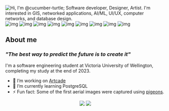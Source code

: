 ![Hi, I'm @cucumber-turtle; Software developer, Designer, Artist. I'm interested in GIS, networked applications, AI/ML, UI/UX, computer networks, and database design.](https://github.com/cucumber-turtle/cucumber-turtle/blob/main/images/github-intro.png)
![img](https://img.shields.io/badge/PostgreSQL-316192?style=for-the-badge&logo=postgresql&logoColor=white)
![img](https://img.shields.io/badge/blender-%23F5792A.svg?style=for-the-badge&logo=blender&logoColor=white)
![img](https://img.shields.io/badge/Figma-F24E1E?style=for-the-badge&logo=figma&logoColor=white)
![img](https://img.shields.io/badge/OpenStreetMap-7EBC6F?style=for-the-badge&logo=OpenStreetMap&logoColor=white)
![img](https://img.shields.io/badge/React-20232A?style=for-the-badge&logo=react&logoColor=61DAFB)
![img](https://img.shields.io/badge/Unity-100000?style=for-the-badge&logo=unity&logoColor=white)
![img](https://img.shields.io/badge/JavaScript-323330?style=for-the-badge&logo=javascript&logoColor=F7DF1E)
![img](https://img.shields.io/badge/Python-FFD43B?style=for-the-badge&logo=python&logoColor=blue)
![img](https://img.shields.io/badge/Java-ED8B00?style=for-the-badge&logo=openjdk&logoColor=white)

## About me
### _"The best way to predict the future is to create it"_
I'm a software engineering student at Victoria University of Wellington, completing my study at the end of 2023. 
- 🔭 I’m working on [Artcade](https://github.com/cucumber-turtle/artcade)  
- 🌱 I’m currently learning PostgreSQL
- ⚡ Fun fact: Some of the first aerial images were captured using [pigeons](https://airandspace.si.edu/stories/editorial/birds-eye-viewfinder-160-years-aerial-photography).

<div align="center">
  <img src="https://github-readme-stats.vercel.app/api?username=cucumber-turtle&show_icons=true&theme=nightowl" />
  <img src="https://github-readme-stats.vercel.app/api/top-langs/?username=cucumber-turtle&theme=nightowl&layout=compact&exclude_repo=artcade" />
</div>
